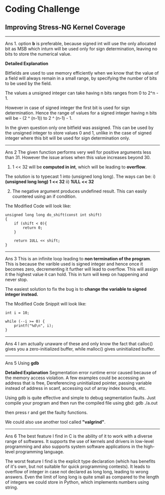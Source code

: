 # Coding Challenge
## Improving Stress-NG Kernel Coverage
---
Ans 1. option **b** is preferable, because signed int will use the only allocated bit as MSB which inturn will be used only for sign determination, leaving no bits to store the numerical value.

**Detailed Explanation**

Bitfields are used to use memory efficiently when we know that the value of a field will always remain in a small range, by specifying the number of bits to be used by the field.

The values a unsigned integer can take having n bits ranges from 0 to 2^n - 1.

However in case of signed integer the first bit is used for sign determination. Hence the range of values for a signed integer having n bits will be - (2 ^ (n-1)) to 2 ^ (n-1) - 1.

In the given question only one bitfield was assigned. This can be used by the unsigned integer to store values 0 and 1, unlike in the case of signed integer where this bit will be used for sign determination only.

---
Ans 2
The given function performs very well for positive arguments less than 31. However the issue arises when this value increases beyond 30.

1) 1 << 32 will be **computed in int**, which will be leading to **overflow**.
 
The solution is to typecast 1 into (unsigned long long). The ways can be:
i) **(unsigned long long) 1 << 32**
ii) **1ULL << 32**

2) The negative argument produces undefined result. This can easily countered using an if condition.

The Modified Code will look like:

	unsigned long long do_shift(const int shift)
	{
		if (shift < 0){
			return 0;
		}

		return 1ULL << shift;
	} 

---

Ans 3
This is an infinite loop leading to **non termination of the program**. This is because the varible used is signed integer and hence once it becomes zero, decrementing it further will lead to overflow. This will assign it the highest value it can hold. This in turn will keep on happening and never stop.

The easiest solution to fix the bug is to **change the variable to signed integer instead.**

The Modified Code Snippit will look like:
	
	int i = 10;

	while (--i >= 0) {
		printf("%d\n", i);
	}

---

Ans 4
I am actually unaware of these and only know the fact that calloc() gives you a zero-initialized buffer, while malloc() gives uninitialized buffer. 

---

Ans 5
Using **gdb**

**Detailed Explanation**
Segmentation error runtime error caused because of the memory access violation. A few examples could be accessing an address that is free, Dereferencing uninitialized pointer, passing variable instead of address in scanf, accessing out of array index bounds, etc.

Using gdb is quite effective and simple to debug segmentation faults. Just compile your program and then run the compiled file using gbd:
	gdb ./a.out

then press r and get the faulty functions.


We could also use another tool called **"valgrind"**.

___

Ans 6
The best feature I find in C is the ability of it to work with a diverse range of softwares. It supports the use of kernels and drivers in low-level programming and also supports system software applications in the high-level programming language.

The worst feature I find is the explicit type declaration (which has benefits of it's own, but not suitable for quick programming contests). It leads to overflow of integer in case not declared as long long, leading to wrong answers. Even the limit of long long is quite small as compared to the length of integers we could store in Python, which implements numbers using string.

